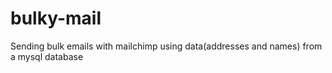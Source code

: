 # bulky-mail
Sending bulk emails with mailchimp using data(addresses and names) from a mysql database
